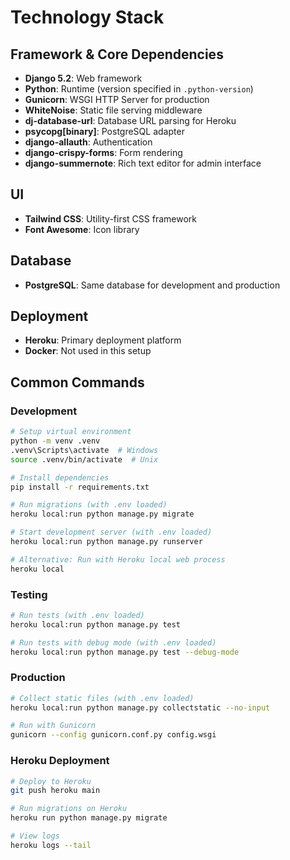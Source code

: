 # Technology Stack

## Framework & Core Dependencies

- **Django 5.2**: Web framework
- **Python**: Runtime (version specified in `.python-version`)
- **Gunicorn**: WSGI HTTP Server for production
- **WhiteNoise**: Static file serving middleware
- **dj-database-url**: Database URL parsing for Heroku
- **psycopg[binary]**: PostgreSQL adapter
- **django-allauth**: Authentication
- **django-crispy-forms**: Form rendering
- **django-summernote**: Rich text editor for admin interface

## UI

- **Tailwind CSS**: Utility-first CSS framework
- **Font Awesome**: Icon library

## Database

- **PostgreSQL**: Same database for development and production

## Deployment

- **Heroku**: Primary deployment platform
- **Docker**: Not used in this setup

## Common Commands

### Development

```bash
# Setup virtual environment
python -m venv .venv
.venv\Scripts\activate  # Windows
source .venv/bin/activate  # Unix

# Install dependencies
pip install -r requirements.txt

# Run migrations (with .env loaded)
heroku local:run python manage.py migrate

# Start development server (with .env loaded)
heroku local:run python manage.py runserver

# Alternative: Run with Heroku local web process
heroku local
```

### Testing

```bash
# Run tests (with .env loaded)
heroku local:run python manage.py test

# Run tests with debug mode (with .env loaded)
heroku local:run python manage.py test --debug-mode
```

### Production

```bash
# Collect static files (with .env loaded)
heroku local:run python manage.py collectstatic --no-input

# Run with Gunicorn
gunicorn --config gunicorn.conf.py config.wsgi
```

### Heroku Deployment

```bash
# Deploy to Heroku
git push heroku main

# Run migrations on Heroku
heroku run python manage.py migrate

# View logs
heroku logs --tail
```
